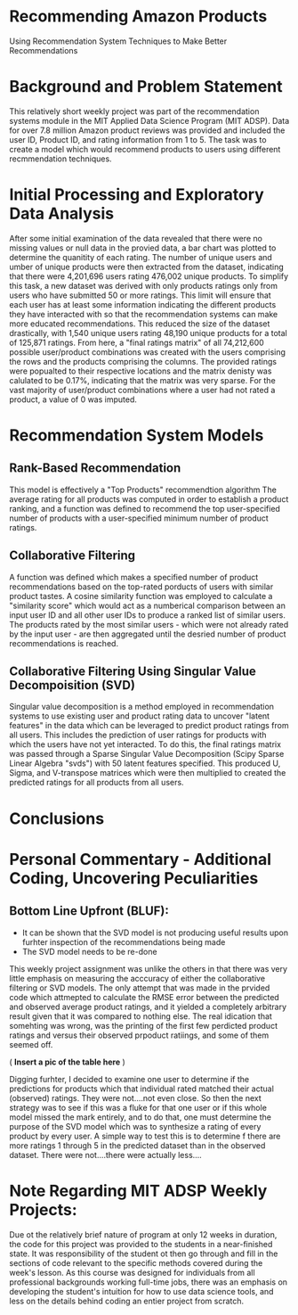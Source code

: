 # Recommending Amazon Products

Using Recommendation System Techniques to Make Better Recommendations

# Background and Problem Statement
This relatively short weekly project was part of the recommendation systems module in the MIT Applied Data Science Program (MIT ADSP).  Data for over 7.8 million Amazon product reviews was provided and included the user ID, Product ID, and rating information from 1 to 5.  The task was to create a model which would recommend products to users using different recmmendation techniques.

# Initial Processing and Exploratory Data Analysis
After some initial examination of the data revealed that there were no missing values or null data in the provied data, a bar chart was plotted to determine the quanitity of each rating.  The number of unique users and umber of unique products were then extracted from the dataset, indicating that there were 4,201,696 users rating 476,002 unique products.  To simplify this task, a new dataset was derived with only products ratings only from users who have submitted 50 or more ratings.  This limit will ensure that each user has at least some information indicating the different products they have interacted with so that the recommendation systems can make more educated recommendations.  This reduced the size of the dataset drastically, with 1,540 unique users rating 48,190 unique products for a total of 125,871 ratings.  From here, a "final ratings matrix" of all 74,212,600 possible user/product combinations was created with the users comprising the rows and the products comprising the columns.  The provided ratings were popualted to their respective locations and the matrix denisty was calulated to be 0.17%, indicating that the matrix was very sparse.  For the vast majority of user/product combinations where a user had not rated a product, a value of 0 was imputed.

# Recommendation System Models

## Rank-Based Recommendation
This model is effectively a "Top Products" recommendtion algorithm  The average rating for all products was computed in order to establish a product ranking, and a function was defined to recommend the top user-specified number of products with a user-specified minimum number of product ratings.

## Collaborative Filtering
A function was defined which makes a specified number of product recommendations based on the top-rated porducts of users with similar product tastes.  A cosine similarity function was employed to calculate a "similarity score" which would act as a numberical comparison between an input user ID and all other user IDs to produce a ranked list of similar users.  The products rated by the most similar users - which were not already rated by the input user - are then aggregated until the desried number of product recommendations is reached.

## Collaborative Filtering Using Singular Value Decompoisition (SVD)
Singular value decomposition is a method employed in recommendation systems to use existing user and product rating data to uncover "latent features" in the data which can be leveraged to predict product ratings from all users.  This includes the prediction of user ratings for products with which the users have not yet interacted.  To do this, the final ratings matrix was passed through a Sparse Singular Value Decomposition (Scipy Sparse Linear Algebra "svds") with 50 latent features specified.  This produced U, Sigma, and V-transpose matrices which were then multiplied to created the predicted ratings for all products from all users.

# Conclusions

# Personal Commentary - Additional Coding, Uncovering Peculiarities

## Bottom Line Upfront (BLUF):
- It can be shown that the SVD model is not producing useful results upon furhter inspection of the recommendations being made
- The SVD model needs to be re-done

This weekly project assignment was unlike the others in that there was very little emphasis on measuring the acccuracy of either the collaborative filtering or SVD models.  The only attempt that was made in the prvided code which attmepted to calculate the RMSE error between the predicted and observed average product ratings, and it yielded a completely arbitrary result given that it was compared to nothing else.  The real idication that somehting was wrong, was the printing of the first few perdicted product ratings and versus their observed prpoduct ratiings, and some of them seemed off.

( **Insert a pic of the table here** )

Digging furhter, I decided to examine one user to determine if the predictions for products which that individual rated matched their actual (observed) ratings.  They were not....not even close.  So then the next strategy was to see if this was a fluke for that one user or if this whole model missed the mark entirely, and to do that, one must determine the purpose of the SVD model which was to synthesize a rating of every product by every user.  A simple way to test this is to determine f there are more ratings 1 through 5 in the predicted dataset than in the observed dataset.  There were not....there were actually less....

# Note Regarding MIT ADSP Weekly Projects:
Due ot the relatively brief nature of program at only 12 weeks in duration, the code for this project was provided to the students in a near-finished state.  It was responsibility of the student ot then go through and fill in the sections of code relevant to the specific methods covered during the week's lesson.  As this course was designed for individuals from all professional backgrounds working full-time jobs, there was an emphasis on developing the student's intuition for how to use data science tools, and less on the details behind coding an entier project from scratch.
